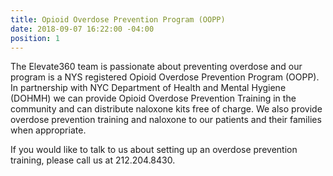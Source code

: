 ```yaml
---
title: Opioid Overdose Prevention Program (OOPP)
date: 2018-09-07 16:22:00 -04:00
position: 1
---
```


The Elevate360 team is passionate about preventing overdose and our program is a NYS registered Opioid Overdose Prevention Program (OOPP). In partnership with NYC Department of Health and Mental Hygiene (DOHMH) we can provide Opioid Overdose Prevention Training in the community and can distribute naloxone kits free of charge. We also provide overdose prevention training and naloxone to our patients and their families when appropriate.

If you would like to talk to us about setting up an overdose prevention training, please call us at 212.204.8430.